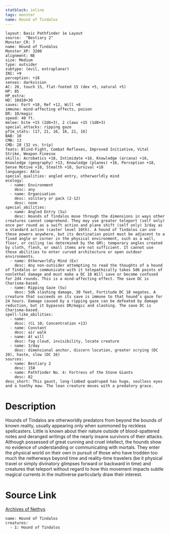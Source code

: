 ```yaml
---
statblock: inline
tags: monster
name: Hound of Tindalos
---
```

```statblock
layout: Basic Pathfinder 1e Layout
source:  "Bestiary 2"
Monster_CR: 7
name: Hound of Tindalos
Monster_XP: 3200
alignment: NE
size: Medium
type: outsider
subtype: (evil, extraplanar)
INI: +9
perception: +18
senses: darkvision
AC: 20, touch 15, flat-footed 15 (dex +5, natural +5)
HP: 85
HP_extra: 
HD: 10d10+30
saves: Fort +10, Ref +12, Will +8
immune: mind-affecting effects, poison
DR: 10/magic
speed: 40 ft.
melee: bite +15 (2d6+3), 2 claws +15 (1d8+3)
special_attacks: ripping gaze
pf1e_stats: [17, 21, 16, 16, 21, 16]
BAB: 10
CMB: 13
CMD: 28 (32 vs. trip)
feats: Blind-Fight, Combat Reflexes, Improved Initiative, Vital Strike, Weapon Finesse
skills: Acrobatics +18, Intimidate +16, Knowledge (arcana) +16, Knowledge (geography) +13, Knowledge (planes) +16, Perception +18, Sense Motive +18, Stealth +18, Survival +18
languages: Aklo
special_qualities: angled entry, otherworldly mind
ecology:
  - name: Environment
    desc: any
  - name: Organisation
    desc: solitary or pack (2-12)
    desc: none
special_abilities:
  - name: Angled Entry (Su)
    desc: Hounds of Tindalos move through the dimensions in ways other creatures cannot comprehend. They may use greater teleport (self only) once per round as a swift action and plane shift (self only) 3/day as a standard action (caster level 10th). A hound of Tindalos can use these powers anywhere, but its destination point must be adjacent to a fixed angle or corner in the physical environment, such as a wall, floor, or ceiling (as determined by the GM); temporary angles created by cloth, flesh, or small items are not sufficient. It cannot use these abilities to enter curved architecture or open outdoor environments.
  - name: Otherworldly Mind (Ex)
    desc: Any non-outsider attempting to read the thoughts of a hound of Tindalos or communicate with it telepathically takes 5d6 points of nonlethal damage and must make a DC 18 Will save or become confused for 2d4 rounds. This is a mind-affecting effect. The save DC is Charisma-based.
  - name: Ripping Gaze (Su)
    desc: 5d6 slashing damage, 30 feet, Fortitude DC 18 negates. A creature that succeeds on its save is immune to that hound’s gaze for 24 hours. Damage caused by a ripping gaze can be defeated by damage reduction, but it bypasses DR/magic and slashing. The save DC is Charisma-based.
spell-like_abilities:
  - name:
    desc: (CL 10; Concentration +13)
  - name: Constant
    desc: air walk
  - name: At will
    desc: fog cloud, invisibility, locate creature
  - name: 3/day
    desc: dimensional anchor, discern location, greater scrying (DC 20), haste, slow (DC 16)
sources:
  - name: Bestiary 2
    desc: 158
  - name: Pathfinder No. 4: Fortress of the Stone Giants
    desc: 82
desc_short: This gaunt, long-limbed quadruped has huge, soulless eyes and a toothy maw. The lean creature moves with a predatory grace.
```
# Description
Hounds of Tindalos are otherworldly predators from beyond the bounds of known reality, usually appearing only when summoned by reckless spellcasters. Little is known about their nature outside of blood-spattered notes and deranged writings of the nearly insane survivors of their attacks. Although possessed of great cunning and cruel intellect, the hounds show no evidence of understanding or communicating with mortals. They enter the physical world on their own in pursuit of those who have trodden too much the netherways beyond time and reality-time travelers (be it physical travel or simply divinatory glimpses forward or backward in time) and creatures that teleport without regard to how this movement impacts subtle magical currents in the multiverse particularly draw their interest.
# Source Link
[Archives of Nethys](https://aonprd.com/MonsterDisplay.aspx?ItemName=Hound%20of%20Tindalos)
```encounter-table
name: Hound of Tindalos
creatures:
  - 1: Hound of Tindalos
```
